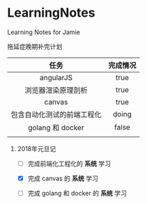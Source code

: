 # LearningNotes
Learning Notes for Jamie

拖延症晚期补完计划

|       任务        | 完成情况  |
| :-------------: | :---: |
|    angularJS    | true  |
|    浏览器渲染原理剖析    | true |
|     canvas      |true |
|  包含自动化测试的前端工程化  | doing |
| golang 和 docker | false |
|                 |       |

1. 2018年元旦记

   - [ ] 完成前端化工程化的 **系统** 学习

   - [x] 完成 canvas 的 **系统** 学习

   - [ ] 完成 golang 和 docker 的 **系统** 学习

